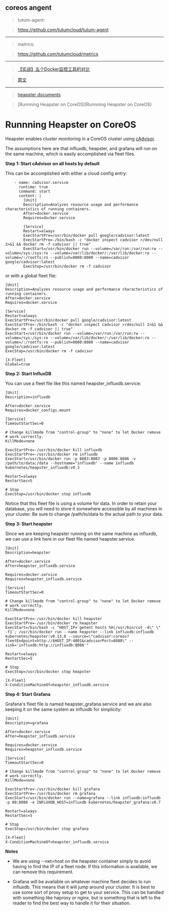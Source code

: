 coreos angent
---

> tutum-agent:

> https://github.com/tutumcloud/tutum-agent

----

> metrics:

> https://github.com/tutumcloud/metrics

----

> [【实战】五个Docker监控工具的对比](http://www.tuicool.com/articles/fmeABnV)

> [原文](http://rancher.com/comparing-monitoring-options-for-docker-deployments/)


-----

> [heapster documents](https://github.com/kubernetes/heapster/tree/master/docs)

> [Runnning Heapster on CoreOS](Runnning Heapster on CoreOS)




Runnning Heapster on CoreOS
================================

Heapster enables cluster monitoring in a CoreOS cluster using [cAdvisor](https://github.com/google/cadvisor). 

The assumptions here are that influxdb, heapster, and grafana will run on the same machine, which is easily accomplished via fleet files.

**Step 1: Start cAdvisor on all hosts by default**

This can be accomplished with either a cloud config entry:
```
    - name: cadvisor.service
      runtime: true
      command: start
      content: |
        [Unit]
        Description=Analyzes resource usage and performance characteristics of running containers.
        After=docker.service
        Requires=docker.service

        [Service]
        Restart=always
        ExecStartPre=/usr/bin/docker pull google/cadvisor:latest
        ExecStartPre=-/bin/bash -c "docker inspect cadvisor >/dev/null 2>&1 && docker rm -f cadvisor || true"
        ExecStart=/usr/bin/docker run --volume=/var/run:/var/run:rw --volume=/sys:/sys:ro --volume=/var/lib/docker/:/var/lib/docker:ro --volume=/:/rootfs:ro --publish=8080:8080 --name=cadvisor google/cadvisor:latest
        ExecStop=/usr/bin/docker rm -f cadvisor
```

or with a global fleet file:
```
[Unit]
Description=Analyzes resource usage and performance characteristics of running containers.
After=docker.service
Requires=docker.service

[Service]
Restart=always
ExecStartPre=/usr/bin/docker pull google/cadvisor:latest
ExecStartPre=-/bin/bash -c "docker inspect cadvisor >/dev/null 2>&1 && docker rm -f cadvisor || true"
ExecStart=/usr/bin/docker run --volume=/var/run:/var/run:rw --volume=/sys:/sys:ro --volume=/var/lib/docker/:/var/lib/docker:ro --volume=/:/rootfs:ro --publish=8080:8080 --name=cadvisor google/cadvisor:latest
ExecStop=/usr/bin/docker rm -f cadvisor

[X-Fleet]
Global=true
```

**Step 2: Start InfluxDB**

You can use a fleet file like this named heapster_influxdb.service:

```
[Unit]
Description=influxdb

After=docker.service
Requires=docker_configs.mount

[Service]
TimeoutStartSec=0

# Change killmode from "control-group" to "none" to let Docker remove
# work correctly.
KillMode=none

ExecStartPre=-/usr/bin/docker kill influxdb
ExecStartPre=-/usr/bin/docker rm influxdb
ExecStart=/usr/bin/docker run -p 8083:8083 -p 8086:8086 -v /path/to/data:/data --hostname="influxdb" --name influxdb kubernetes/heapster_influxdb:v0.3

Restart=always
RestartSec=5

# Stop
ExecStop=/usr/bin/docker stop influxdb
```

Notice that this fleet file is using a volume for data. In order to retain your database, you will need to store it somewhere accessible by all machines in your cluster. Be sure to change /path/to/data to the actual path to your data.

**Step 3: Start heapster**

Since we are keeping heapster running on the same machine as influxdb, we can use a link here in our fleet file named heapster.service.

```
[Unit]
Description=heapster

After=docker.service
After=heapster_influxdb.service

Requires=docker.service
Requires=heapster_influxdb.service

[Service]
TimeoutStartSec=0

# Change killmode from "control-group" to "none" to let Docker remove
# work correctly.
KillMode=none

ExecStartPre=-/usr/bin/docker kill heapster
ExecStartPre=-/usr/bin/docker rm heapster
ExecStart=/bin/bash -c "HOST_IP=`getent hosts %H|/usr/bin/cut -d\" \" -f1`; /usr/bin/docker run --name heapster --link influxdb:influxdb kubernetes/heapster:v0.13.0 --source=\"cadvisor:coreos?fleetEndpoint=http://$HOST_IP:4001&cadvisorPort=8080\" --sink='influxdb:http://influxdb:8086'"

Restart=always
RestartSec=5

# Stop
ExecStop=/usr/bin/docker stop heapster

[X-Fleet]
X-ConditionMachineOf=heapster_influxdb.service
```

**Step 4: Start Grafana**

Grafana's fleet file is named heapster_grafana.service and we are also keeping it on the same system as influxdb for simplicity:

```
[Unit]
Description=grafana

After=docker.service
After=heapster_influxdb.service

Requires=docker.service
Requires=heapster_influxdb.service

[Service]
TimeoutStartSec=0

# Change killmode from "control-group" to "none" to let Docker remove
# work correctly.
KillMode=none

ExecStartPre=-/usr/bin/docker kill grafana
ExecStartPre=-/usr/bin/docker rm grafana
ExecStart=/usr/bin/docker run --name=grafana --link influxdb:influxdb -p 80:8080 -e INFLUXDB_HOST=influxdb kubernetes/heapster_grafana:v0.7

Restart=always
RestartSec=5

# Stop
ExecStop=/usr/bin/docker stop grafana

[X-Fleet]
X-ConditionMachineOf=heapster_influxdb.service
```

**Notes**
* We are using --net=host on the heapster container simply to avoid having to find the IP of a fleet node. If this information is available, we can remove this requirement.

* Grafana will be available on whatever machine fleet decides to run influxdb. This means that it will jump around your cluster. It is best to use some sort of proxy setup to get to your service. This can be handled with something like haproxy or nginx, but is something that is left to the reader to find the best way to handle it for their situation.